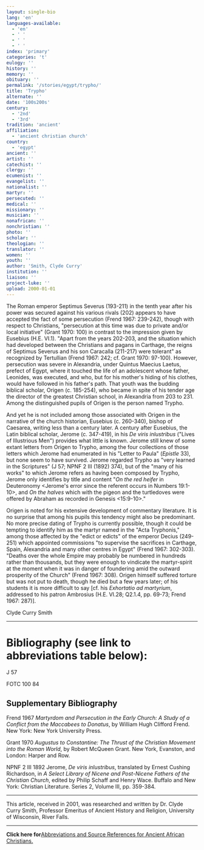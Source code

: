```yaml
---
layout: single-bio
lang: 'en'
languages-available:
  - 'en'
  - ' '
  - ' '
  - ' '
index: 'primary'
categories: 't'
eulogy: ''
history: ''
memory: ''
obituary: ''
permalink: '/stories/egypt/trypho/'
title: 'Trypho'
alternate: ''
date: '100s200s'
century:
  - '2nd'
  - '3rd'
tradition: 'ancient'
affiliation:
  - 'ancient christian church'
country:
  - 'egypt'
ancient: ''
artist: ''
catechist: ''
clergy: ''
ecumenist: ''
evangelist: ''
nationalist: ''
martyr: ''
persecuted: ''
medical: ''
missionary: ''
musician: ''
nonafrican: ''
nonchristian: ''
photo: ''
scholar: ''
theologian: ''
translator: ''
women: ''
youth: ''
author: 'Smith, Clyde Curry'
institution: ''
liaison: ''
project-luke: ''
upload: 2000-01-01
---
```



The Roman emperor Septimus Severus (193-211) in the tenth year after his power was secured against his various rivals (202) appears to have accepted the fact of some persecution (Frend 1967: 239-242), though with respect to Christians, "persecution at this time was due to private and/or local initiative" (Grant 1970: 100) in contrast to the impression given by Eusebius (H.E. VI.1).  "Apart from the years 202-203, and the situation which had developed between the Christians and pagans in Carthage, the reigns of Septimus Severus and his son Caracalla (211-217) were tolerant" as recognized by Tertullian (Frend 1967: 242; cf. Grant 1970: 97-100).  However, persecution was severe in Alexandria, under Quintus Maecius Laetus, prefect of Egypt, where it touched the life of an adolescent whose father, Leonides, was executed, and who, but for his mother's hiding of his clothes, would have followed in his father's path.  That youth was the budding biblical scholar, Origen (c. 185-254), who became in spite of his tender age the director of the greatest Christian school, in Alexandria from 203 to 231.  Among the distinguished pupils of Origen is the person named Trypho.

And yet he is not included among those associated with Origen in the narrative of the church historian, Eusebius (c. 260-340), bishop of Caesarea, writing less than a century later.  A century after Eusebius, the Latin biblical scholar, Jerome (c. 347-419), in his *De viris inlustribus* ("Lives of Illustrious Men") provides what little is known.  Jerome still knew of some extant letters from Origen to Trypho, among the four collections of those letters which Jerome had enumerated in his "Letter to Paula" (*Epistle* 33), but none seem to have survived.  Jerome regarded Trypho as "very learned in the Scriptures" (J 57; NPNF 2 III (1892) 374), but of the "many of his works" to which Jerome refers as having been composed by Trypho, Jerome only identifies by title and content "*On the red heifer* in Deuteronomy &lt;Jerome's error since the referent occurs in Numbers 19:1-10&gt;, and *On the halves* which with the pigeon and the turtledoves were offered by Abraham as recorded in Genesis &lt;15:9-10&gt;."

Origen is noted for his extensive development of commentary literature.  It is no surprise that among his pupils this tendency might also be predominant.  No more precise dating of Trypho is currently possible, though it could be tempting to identify him as the martyr named in the "Acta Tryphonis," among those affected by the "edict or edicts" of the emperor Decius (249-251) which appointed commissions "to supervise the sacrifices in Carthage, Spain, Alexandria and many other centres in Egypt" (Frend 1967: 302-303).  "Deaths over the whole Empire may probably be numbered in hundreds rather than thousands, but they were enough to vindicate the martyr-spirit at the moment when it was in danger of foundering amid the outward prosperity of the Church" (Frend 1967: 308).  Origen himself suffered torture but was not put to death, though he died but a few years later; of his students it is more difficult to say [cf. his *Exhortatio ad martyrium*, addressed to his patron Ambrosius (H.E. VI.28; Q2.1.4, pp. 69-73; Frend 1967: 287)].

Clyde Curry Smith

---

# Bibliography (see link to abbreviations table below):

J 57

FOTC 100 84

## Supplementary Bibliography

Frend 1967
*Martyrdom and Persecution in the Early Church:  A Study of a Conflict from the Maccabees to Donatus*, by William Hugh Clifford Frend.  New York:  New York University Press.

Grant 1970
*Augustus to Constantine:  The Thrust of the Christian Movement into the Roman World*, by Robert McQueen Grant.  New York, Evanston, and London:  Harper and Row.

NPNF 2 III 1892
Jerome, *De viris inlustribus*, translated by Ernest Cushing Richardson, in *A Select Library of Nicene and Post-Nicene Fathers of the Christian Church*, edited by Philip Schaff and Henry Wace.  Buffalo and New York:  Christian Literature.  Series 2, Volume III, pp. 359-384.

---

This article, received in 2001, was researched and written by Dr. Clyde Curry Smith, Professor Emeritus of Ancient History and Religion, University of Wisconsin, River Falls.

---

**Click here for**[Abbreviations and Source References for Ancient African Christians.](ccs-supplem_biblio.html)